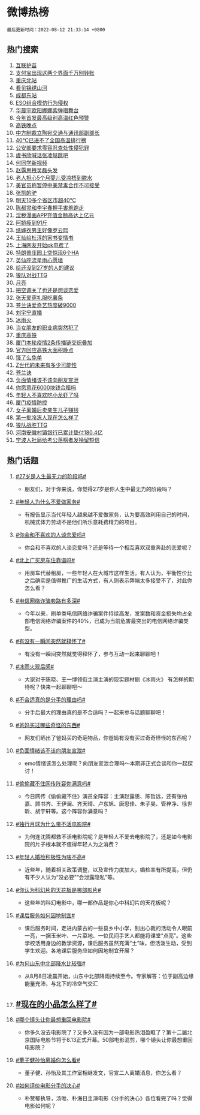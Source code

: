 # 微博热榜

`最后更新时间：2022-08-12 21:33:14 +0800`

## 热门搜索

1. [互联护苗](https://m.weibo.cn/search?containerid=100103type%3D1%26t%3D10%26q%3D%23%E4%BA%92%E8%81%94%E6%8A%A4%E8%8B%97%23&stream_entry_id=51&isnewpage=1&extparam=seat%3D1%26cate%3D10103%26dgr%3D0%26pos%3D0%26c_type%3D51%26filter_type%3Drealtimehot%26display_time%3D1660311192%26pre_seqid%3D1660311192544032700834&luicode=10000011&lfid=106003type%253D25%2526t%253D3%2526disable_hot%253D1%2526filter_type%253Drealtimehot)
1. [支付宝出现这两个界面千万别转账](https://m.weibo.cn/search?containerid=100103type%3D1%26t%3D10%26q%3D%23%E6%94%AF%E4%BB%98%E5%AE%9D%E5%87%BA%E7%8E%B0%E8%BF%99%E4%B8%A4%E4%B8%AA%E7%95%8C%E9%9D%A2%E5%8D%83%E4%B8%87%E5%88%AB%E8%BD%AC%E8%B4%A6%23&stream_entry_id=31&isnewpage=1&extparam=seat%3D1%26pos%3D0%26flag%3D2%26filter_type%3Drealtimehot%26dgr%3D0%26cate%3D0%26lcate%3D5001%26realpos%3D1%26c_type%3D31%26display_time%3D1660311192%26pre_seqid%3D1660311192544032700834&luicode=10000011&lfid=106003type%253D25%2526t%253D3%2526disable_hot%253D1%2526filter_type%253Drealtimehot)
1. [重庆北站](https://m.weibo.cn/search?containerid=100103type%3D1%26t%3D10%26q%3D%23%E9%87%8D%E5%BA%86%E5%8C%97%E7%AB%99%23&stream_entry_id=31&isnewpage=1&extparam=seat%3D1%26pos%3D1%26flag%3D1%26filter_type%3Drealtimehot%26dgr%3D0%26cate%3D0%26lcate%3D5001%26realpos%3D2%26c_type%3D31%26display_time%3D1660311192%26pre_seqid%3D1660311192544032700834&luicode=10000011&lfid=106003type%253D25%2526t%253D3%2526disable_hot%253D1%2526filter_type%253Drealtimehot)
1. [看见锦绣山河](https://m.weibo.cn/search?containerid=100103type%3D1%26t%3D10%26q%3D%23%E7%9C%8B%E8%A7%81%E9%94%A6%E7%BB%A3%E5%B1%B1%E6%B2%B3%23&stream_entry_id=31&isnewpage=1&extparam=seat%3D1%26pos%3D2%26flag%3D0%26filter_type%3Drealtimehot%26dgr%3D0%26cate%3D0%26lcate%3D5001%26realpos%3D3%26c_type%3D31%26display_time%3D1660311192%26pre_seqid%3D1660311192544032700834&luicode=10000011&lfid=106003type%253D25%2526t%253D3%2526disable_hot%253D1%2526filter_type%253Drealtimehot)
1. [成都东站](https://m.weibo.cn/search?containerid=100103type%3D1%26t%3D10%26q%3D%E6%88%90%E9%83%BD%E4%B8%9C%E7%AB%99&stream_entry_id=31&isnewpage=1&extparam=seat%3D1%26pos%3D3%26flag%3D1%26filter_type%3Drealtimehot%26dgr%3D0%26cate%3D0%26lcate%3D5001%26realpos%3D4%26c_type%3D31%26display_time%3D1660311192%26pre_seqid%3D1660311192544032700834&luicode=10000011&lfid=106003type%253D25%2526t%253D3%2526disable_hot%253D1%2526filter_type%253Drealtimehot)
1. [ESO组合模仿行为侵权](https://m.weibo.cn/search?containerid=100103type%3D1%26t%3D10%26q%3D%23ESO%E7%BB%84%E5%90%88%E6%A8%A1%E4%BB%BF%E8%A1%8C%E4%B8%BA%E4%BE%B5%E6%9D%83%23&stream_entry_id=31&isnewpage=1&extparam=seat%3D1%26pos%3D4%26flag%3D0%26filter_type%3Drealtimehot%26dgr%3D0%26cate%3D0%26lcate%3D5001%26realpos%3D5%26c_type%3D31%26display_time%3D1660311192%26pre_seqid%3D1660311192544032700834&luicode=10000011&lfid=106003type%253D25%2526t%253D3%2526disable_hot%253D1%2526filter_type%253Drealtimehot)
1. [华晨宇欧阳娜娜紫弹唱舞台](https://m.weibo.cn/search?containerid=100103type%3D1%26t%3D10%26q%3D%23%E5%8D%8E%E6%99%A8%E5%AE%87%E6%AC%A7%E9%98%B3%E5%A8%9C%E5%A8%9C%E7%B4%AB%E5%BC%B9%E5%94%B1%E8%88%9E%E5%8F%B0%23&stream_entry_id=31&isnewpage=1&extparam=seat%3D1%26pos%3D5%26flag%3D1%26filter_type%3Drealtimehot%26dgr%3D0%26cate%3D0%26lcate%3D5001%26realpos%3D6%26c_type%3D31%26display_time%3D1660311192%26pre_seqid%3D1660311192544032700834&luicode=10000011&lfid=106003type%253D25%2526t%253D3%2526disable_hot%253D1%2526filter_type%253Drealtimehot)
1. [今年首发最高级别高温红色预警](https://m.weibo.cn/search?containerid=100103type%3D1%26t%3D10%26q%3D%23%E4%BB%8A%E5%B9%B4%E9%A6%96%E5%8F%91%E6%9C%80%E9%AB%98%E7%BA%A7%E5%88%AB%E9%AB%98%E6%B8%A9%E7%BA%A2%E8%89%B2%E9%A2%84%E8%AD%A6%23&stream_entry_id=31&isnewpage=1&extparam=seat%3D1%26pos%3D6%26flag%3D16%26filter_type%3Drealtimehot%26dgr%3D0%26cate%3D0%26lcate%3D5001%26realpos%3D7%26c_type%3D31%26display_time%3D1660311192%26pre_seqid%3D1660311192544032700834&luicode=10000011&lfid=106003type%253D25%2526t%253D3%2526disable_hot%253D1%2526filter_type%253Drealtimehot)
1. [高铁晚点](https://m.weibo.cn/search?containerid=100103type%3D1%26t%3D10%26q%3D%23%E9%AB%98%E9%93%81%E6%99%9A%E7%82%B9%23&stream_entry_id=31&isnewpage=1&extparam=seat%3D1%26pos%3D7%26flag%3D0%26filter_type%3Drealtimehot%26dgr%3D0%26cate%3D0%26lcate%3D5001%26realpos%3D8%26c_type%3D31%26display_time%3D1660311192%26pre_seqid%3D1660311192544032700834&luicode=10000011&lfid=106003type%253D25%2526t%253D3%2526disable_hot%253D1%2526filter_type%253Drealtimehot)
1. [中方制裁立陶宛交通与通讯部副部长](https://m.weibo.cn/search?containerid=100103type%3D1%26t%3D10%26q%3D%23%E4%B8%AD%E6%96%B9%E5%88%B6%E8%A3%81%E7%AB%8B%E9%99%B6%E5%AE%9B%E4%BA%A4%E9%80%9A%E4%B8%8E%E9%80%9A%E8%AE%AF%E9%83%A8%E5%89%AF%E9%83%A8%E9%95%BF%23&stream_entry_id=31&isnewpage=1&extparam=seat%3D1%26pos%3D8%26flag%3D0%26filter_type%3Drealtimehot%26dgr%3D0%26cate%3D0%26lcate%3D5001%26realpos%3D9%26c_type%3D31%26display_time%3D1660311192%26pre_seqid%3D1660311192544032700834&luicode=10000011&lfid=106003type%253D25%2526t%253D3%2526disable_hot%253D1%2526filter_type%253Drealtimehot)
1. [40℃已进不了全国高温排行榜](https://m.weibo.cn/search?containerid=100103type%3D1%26t%3D10%26q%3D%2340%E2%84%83%E5%B7%B2%E8%BF%9B%E4%B8%8D%E4%BA%86%E5%85%A8%E5%9B%BD%E9%AB%98%E6%B8%A9%E6%8E%92%E8%A1%8C%E6%A6%9C%23&stream_entry_id=31&isnewpage=1&extparam=seat%3D1%26pos%3D9%26flag%3D0%26filter_type%3Drealtimehot%26dgr%3D0%26cate%3D0%26lcate%3D5001%26realpos%3D10%26c_type%3D31%26display_time%3D1660311192%26pre_seqid%3D1660311192544032700834&luicode=10000011&lfid=106003type%253D25%2526t%253D3%2526disable_hot%253D1%2526filter_type%253Drealtimehot)
1. [公安部要求零容忍查处性侵犯罪](https://m.weibo.cn/search?containerid=100103type%3D1%26t%3D10%26q%3D%23%E5%85%AC%E5%AE%89%E9%83%A8%E8%A6%81%E6%B1%82%E9%9B%B6%E5%AE%B9%E5%BF%8D%E6%9F%A5%E5%A4%84%E6%80%A7%E4%BE%B5%E7%8A%AF%E7%BD%AA%23&stream_entry_id=31&isnewpage=1&extparam=seat%3D1%26pos%3D10%26flag%3D1%26filter_type%3Drealtimehot%26dgr%3D0%26cate%3D0%26lcate%3D5001%26realpos%3D11%26c_type%3D31%26display_time%3D1660311192%26pre_seqid%3D1660311192544032700834&luicode=10000011&lfid=106003type%253D25%2526t%253D3%2526disable_hot%253D1%2526filter_type%253Drealtimehot)
1. [虞书欣喊话张凌赫跳吧](https://m.weibo.cn/search?containerid=100103type%3D1%26t%3D10%26q%3D%23%E8%99%9E%E4%B9%A6%E6%AC%A3%E5%96%8A%E8%AF%9D%E5%BC%A0%E5%87%8C%E8%B5%AB%E8%B7%B3%E5%90%A7%23&stream_entry_id=31&isnewpage=1&extparam=seat%3D1%26pos%3D11%26flag%3D1%26filter_type%3Drealtimehot%26dgr%3D0%26cate%3D0%26lcate%3D5001%26realpos%3D12%26c_type%3D31%26display_time%3D1660311192%26pre_seqid%3D1660311192544032700834&luicode=10000011&lfid=106003type%253D25%2526t%253D3%2526disable_hot%253D1%2526filter_type%253Drealtimehot)
1. [何同学新视频](https://m.weibo.cn/search?containerid=100103type%3D1%26t%3D10%26q%3D%E4%BD%95%E5%90%8C%E5%AD%A6%E6%96%B0%E8%A7%86%E9%A2%91&stream_entry_id=31&isnewpage=1&extparam=seat%3D1%26pos%3D12%26flag%3D1%26filter_type%3Drealtimehot%26dgr%3D0%26cate%3D0%26lcate%3D5001%26realpos%3D13%26c_type%3D31%26display_time%3D1660311192%26pre_seqid%3D1660311192544032700834&luicode=10000011&lfid=106003type%253D25%2526t%253D3%2526disable_hot%253D1%2526filter_type%253Drealtimehot)
1. [赵露思拽吴磊头发](https://m.weibo.cn/search?containerid=100103type%3D1%26t%3D10%26q%3D%23%E8%B5%B5%E9%9C%B2%E6%80%9D%E6%8B%BD%E5%90%B4%E7%A3%8A%E5%A4%B4%E5%8F%91%23&stream_entry_id=31&isnewpage=1&extparam=seat%3D1%26pos%3D13%26flag%3D0%26filter_type%3Drealtimehot%26dgr%3D0%26cate%3D0%26lcate%3D5001%26realpos%3D14%26c_type%3D31%26display_time%3D1660311192%26pre_seqid%3D1660311192544032700834&luicode=10000011&lfid=106003type%253D25%2526t%253D3%2526disable_hot%253D1%2526filter_type%253Drealtimehot)
1. [老人担心5个月婴儿受凉捂到脱水](https://m.weibo.cn/search?containerid=100103type%3D1%26t%3D10%26q%3D%23%E8%80%81%E4%BA%BA%E6%8B%85%E5%BF%835%E4%B8%AA%E6%9C%88%E5%A9%B4%E5%84%BF%E5%8F%97%E5%87%89%E6%8D%82%E5%88%B0%E8%84%B1%E6%B0%B4%23&stream_entry_id=31&isnewpage=1&extparam=seat%3D1%26pos%3D14%26flag%3D0%26filter_type%3Drealtimehot%26dgr%3D0%26cate%3D0%26lcate%3D5001%26realpos%3D15%26c_type%3D31%26display_time%3D1660311192%26pre_seqid%3D1660311192544032700834&luicode=10000011&lfid=106003type%253D25%2526t%253D3%2526disable_hot%253D1%2526filter_type%253Drealtimehot)
1. [美官员称暂停中美禁毒合作不可接受](https://m.weibo.cn/search?containerid=100103type%3D1%26t%3D10%26q%3D%23%E7%BE%8E%E5%AE%98%E5%91%98%E7%A7%B0%E6%9A%82%E5%81%9C%E4%B8%AD%E7%BE%8E%E7%A6%81%E6%AF%92%E5%90%88%E4%BD%9C%E4%B8%8D%E5%8F%AF%E6%8E%A5%E5%8F%97%23&stream_entry_id=31&isnewpage=1&extparam=seat%3D1%26pos%3D15%26flag%3D0%26filter_type%3Drealtimehot%26dgr%3D0%26cate%3D0%26lcate%3D5001%26realpos%3D16%26c_type%3D31%26display_time%3D1660311192%26pre_seqid%3D1660311192544032700834&luicode=10000011&lfid=106003type%253D25%2526t%253D3%2526disable_hot%253D1%2526filter_type%253Drealtimehot)
1. [张凯的驴](https://m.weibo.cn/search?containerid=100103type%3D1%26t%3D10%26q%3D%23%E5%BC%A0%E5%87%AF%E7%9A%84%E9%A9%B4%23&stream_entry_id=31&isnewpage=1&extparam=seat%3D1%26pos%3D16%26flag%3D1%26filter_type%3Drealtimehot%26dgr%3D0%26cate%3D0%26lcate%3D5001%26realpos%3D17%26c_type%3D31%26display_time%3D1660311192%26pre_seqid%3D1660311192544032700834&luicode=10000011&lfid=106003type%253D25%2526t%253D3%2526disable_hot%253D1%2526filter_type%253Drealtimehot)
1. [明天10多个省区市超40℃](https://m.weibo.cn/search?containerid=100103type%3D1%26t%3D10%26q%3D%23%E6%98%8E%E5%A4%A910%E5%A4%9A%E4%B8%AA%E7%9C%81%E5%8C%BA%E5%B8%82%E8%B6%8540%E2%84%83%23&stream_entry_id=31&isnewpage=1&extparam=seat%3D1%26pos%3D17%26flag%3D1%26filter_type%3Drealtimehot%26dgr%3D0%26cate%3D0%26lcate%3D5001%26realpos%3D18%26c_type%3D31%26display_time%3D1660311192%26pre_seqid%3D1660311192544032700834&luicode=10000011&lfid=106003type%253D25%2526t%253D3%2526disable_hot%253D1%2526filter_type%253Drealtimehot)
1. [陈都灵和李宇春握手害羞跑走](https://m.weibo.cn/search?containerid=100103type%3D1%26t%3D10%26q%3D%23%E9%99%88%E9%83%BD%E7%81%B5%E5%92%8C%E6%9D%8E%E5%AE%87%E6%98%A5%E6%8F%A1%E6%89%8B%E5%AE%B3%E7%BE%9E%E8%B7%91%E8%B5%B0%23&stream_entry_id=31&isnewpage=1&extparam=seat%3D1%26pos%3D18%26flag%3D1%26filter_type%3Drealtimehot%26dgr%3D0%26cate%3D0%26lcate%3D5001%26realpos%3D19%26c_type%3D31%26display_time%3D1660311192%26pre_seqid%3D1660311192544032700834&luicode=10000011&lfid=106003type%253D25%2526t%253D3%2526disable_hot%253D1%2526filter_type%253Drealtimehot)
1. [淫秽漫画APP充值金额高达上亿元](https://m.weibo.cn/search?containerid=100103type%3D1%26t%3D10%26q%3D%23%E6%B7%AB%E7%A7%BD%E6%BC%AB%E7%94%BBAPP%E5%85%85%E5%80%BC%E9%87%91%E9%A2%9D%E9%AB%98%E8%BE%BE%E4%B8%8A%E4%BA%BF%E5%85%83%23&stream_entry_id=31&isnewpage=1&extparam=seat%3D1%26pos%3D19%26flag%3D0%26filter_type%3Drealtimehot%26dgr%3D0%26cate%3D0%26lcate%3D5001%26realpos%3D20%26c_type%3D31%26display_time%3D1660311192%26pre_seqid%3D1660311192544032700834&luicode=10000011&lfid=106003type%253D25%2526t%253D3%2526disable_hot%253D1%2526filter_type%253Drealtimehot)
1. [阿娇瘦到91斤](https://m.weibo.cn/search?containerid=100103type%3D1%26t%3D10%26q%3D%23%E9%98%BF%E5%A8%87%E7%98%A6%E5%88%B091%E6%96%A4%23&stream_entry_id=31&isnewpage=1&extparam=seat%3D1%26pos%3D20%26flag%3D2%26filter_type%3Drealtimehot%26dgr%3D0%26cate%3D0%26lcate%3D5001%26realpos%3D21%26c_type%3D31%26display_time%3D1660311192%26pre_seqid%3D1660311192544032700834&luicode=10000011&lfid=106003type%253D25%2526t%253D3%2526disable_hot%253D1%2526filter_type%253Drealtimehot)
1. [纸嫁衣男主好像罗云熙](https://m.weibo.cn/search?containerid=100103type%3D1%26t%3D10%26q%3D%23%E7%BA%B8%E5%AB%81%E8%A1%A3%E7%94%B7%E4%B8%BB%E5%A5%BD%E5%83%8F%E7%BD%97%E4%BA%91%E7%86%99%23&stream_entry_id=31&isnewpage=1&extparam=seat%3D1%26pos%3D21%26flag%3D0%26filter_type%3Drealtimehot%26dgr%3D0%26cate%3D0%26lcate%3D5001%26realpos%3D22%26c_type%3D31%26display_time%3D1660311192%26pre_seqid%3D1660311192544032700834&luicode=10000011&lfid=106003type%253D25%2526t%253D3%2526disable_hot%253D1%2526filter_type%253Drealtimehot)
1. [王灿给杜淳的家书变情书](https://m.weibo.cn/search?containerid=100103type%3D1%26t%3D10%26q%3D%23%E7%8E%8B%E7%81%BF%E7%BB%99%E6%9D%9C%E6%B7%B3%E7%9A%84%E5%AE%B6%E4%B9%A6%E5%8F%98%E6%83%85%E4%B9%A6%23&stream_entry_id=31&isnewpage=1&extparam=seat%3D1%26pos%3D22%26flag%3D1%26filter_type%3Drealtimehot%26dgr%3D0%26cate%3D0%26lcate%3D5001%26realpos%3D23%26c_type%3D31%26display_time%3D1660311192%26pre_seqid%3D1660311192544032700834&luicode=10000011&lfid=106003type%253D25%2526t%253D3%2526disable_hot%253D1%2526filter_type%253Drealtimehot)
1. [上海网友开始pk电费了](https://m.weibo.cn/search?containerid=100103type%3D1%26t%3D10%26q%3D%23%E4%B8%8A%E6%B5%B7%E7%BD%91%E5%8F%8B%E5%BC%80%E5%A7%8Bpk%E7%94%B5%E8%B4%B9%E4%BA%86%23&stream_entry_id=31&isnewpage=1&extparam=seat%3D1%26pos%3D23%26flag%3D1%26filter_type%3Drealtimehot%26dgr%3D0%26cate%3D0%26lcate%3D5001%26realpos%3D24%26c_type%3D31%26display_time%3D1660311192%26pre_seqid%3D1660311192544032700834&luicode=10000011&lfid=106003type%253D25%2526t%253D3%2526disable_hot%253D1%2526filter_type%253Drealtimehot)
1. [特朗普庄园上空惊现6个HA](https://m.weibo.cn/search?containerid=100103type%3D1%26t%3D10%26q%3D%23%E7%89%B9%E6%9C%97%E6%99%AE%E5%BA%84%E5%9B%AD%E4%B8%8A%E7%A9%BA%E6%83%8A%E7%8E%B06%E4%B8%AAHA%23&stream_entry_id=31&isnewpage=1&extparam=seat%3D1%26pos%3D24%26flag%3D0%26filter_type%3Drealtimehot%26dgr%3D0%26cate%3D0%26lcate%3D5001%26realpos%3D25%26c_type%3D31%26display_time%3D1660311192%26pre_seqid%3D1660311192544032700834&luicode=10000011&lfid=106003type%253D25%2526t%253D3%2526disable_hot%253D1%2526filter_type%253Drealtimehot)
1. [英仙座流星雨心愿墙](http://m.weibo.cn/c/wbox?&id=j84w2uenjc&roomid=11990&q=%23%E8%8B%B1%E4%BB%99%E5%BA%A7%E6%B5%81%E6%98%9F%E9%9B%A8%E5%BF%83%E6%84%BF%E5%A2%99%23&extparam=seat%3D1%26pos%3D25%26flag%3D1%26filter_type%3Drealtimehot%26dgr%3D0%26cate%3D0%26lcate%3D5001%26realpos%3D26%26c_type%3D31%26display_time%3D1660311192%26pre_seqid%3D1660311192544032700834&luicode=10000011&lfid=106003type%253D25%2526t%253D3%2526disable_hot%253D1%2526filter_type%253Drealtimehot)
1. [给还没到27岁的人的建议](https://m.weibo.cn/search?containerid=100103type%3D1%26t%3D10%26q%3D%23%E7%BB%99%E8%BF%98%E6%B2%A1%E5%88%B027%E5%B2%81%E7%9A%84%E4%BA%BA%E7%9A%84%E5%BB%BA%E8%AE%AE%23&stream_entry_id=31&isnewpage=1&extparam=seat%3D1%26pos%3D26%26flag%3D0%26filter_type%3Drealtimehot%26dgr%3D0%26cate%3D0%26lcate%3D5001%26realpos%3D27%26c_type%3D31%26display_time%3D1660311192%26pre_seqid%3D1660311192544032700834&luicode=10000011&lfid=106003type%253D25%2526t%253D3%2526disable_hot%253D1%2526filter_type%253Drealtimehot)
1. [狼队对战TTG](http://m.weibo.cn/c/wbox?&id=j84w2uenjc&roomid=11931&q=%23%E7%8B%BC%E9%98%9F%E5%AF%B9%E6%88%98TTG%23&extparam=seat%3D1%26pos%3D27%26flag%3D1%26filter_type%3Drealtimehot%26dgr%3D0%26cate%3D0%26lcate%3D5001%26realpos%3D28%26c_type%3D31%26display_time%3D1660311192%26pre_seqid%3D1660311192544032700834&luicode=10000011&lfid=106003type%253D25%2526t%253D3%2526disable_hot%253D1%2526filter_type%253Drealtimehot)
1. [月亮](https://m.weibo.cn/search?containerid=100103type%3D1%26t%3D10%26q%3D%23%E6%9C%88%E4%BA%AE%23&stream_entry_id=31&isnewpage=1&extparam=seat%3D1%26pos%3D28%26flag%3D1%26filter_type%3Drealtimehot%26dgr%3D0%26cate%3D0%26lcate%3D5001%26realpos%3D29%26c_type%3D31%26display_time%3D1660311192%26pre_seqid%3D1660311192544032700834&luicode=10000011&lfid=106003type%253D25%2526t%253D3%2526disable_hot%253D1%2526filter_type%253Drealtimehot)
1. [把空调关了也还是想谈恋爱](https://m.weibo.cn/search?containerid=100103type%3D1%26t%3D10%26q%3D%23%E6%8A%8A%E7%A9%BA%E8%B0%83%E5%85%B3%E4%BA%86%E4%B9%9F%E8%BF%98%E6%98%AF%E6%83%B3%E8%B0%88%E6%81%8B%E7%88%B1%23&stream_entry_id=31&isnewpage=1&extparam=seat%3D1%26pos%3D29%26flag%3D0%26filter_type%3Drealtimehot%26dgr%3D0%26cate%3D0%26lcate%3D5001%26realpos%3D30%26c_type%3D31%26display_time%3D1660311192%26pre_seqid%3D1660311192544032700834&luicode=10000011&lfid=106003type%253D25%2526t%253D3%2526disable_hot%253D1%2526filter_type%253Drealtimehot)
1. [张天爱穿礼服吃薯条](https://m.weibo.cn/search?containerid=100103type%3D1%26t%3D10%26q%3D%23%E5%BC%A0%E5%A4%A9%E7%88%B1%E7%A9%BF%E7%A4%BC%E6%9C%8D%E5%90%83%E8%96%AF%E6%9D%A1%23&stream_entry_id=31&isnewpage=1&extparam=seat%3D1%26pos%3D30%26flag%3D1%26filter_type%3Drealtimehot%26dgr%3D0%26cate%3D0%26lcate%3D5001%26realpos%3D31%26c_type%3D31%26display_time%3D1660311192%26pre_seqid%3D1660311192544032700834&luicode=10000011&lfid=106003type%253D25%2526t%253D3%2526disable_hot%253D1%2526filter_type%253Drealtimehot)
1. [苍兰诀爱奇艺热度破9000](https://m.weibo.cn/search?containerid=100103type%3D1%26t%3D10%26q%3D%23%E8%8B%8D%E5%85%B0%E8%AF%80%E7%88%B1%E5%A5%87%E8%89%BA%E7%83%AD%E5%BA%A6%E7%A0%B49000%23&stream_entry_id=31&isnewpage=1&extparam=seat%3D1%26pos%3D31%26flag%3D1%26filter_type%3Drealtimehot%26dgr%3D0%26cate%3D0%26lcate%3D5001%26realpos%3D32%26c_type%3D31%26display_time%3D1660311192%26pre_seqid%3D1660311192544032700834&luicode=10000011&lfid=106003type%253D25%2526t%253D3%2526disable_hot%253D1%2526filter_type%253Drealtimehot)
1. [刘宇宁直播](https://m.weibo.cn/search?containerid=100103type%3D1%26t%3D10%26q%3D%23%E5%88%98%E5%AE%87%E5%AE%81%E7%9B%B4%E6%92%AD%23&stream_entry_id=31&isnewpage=1&extparam=seat%3D1%26pos%3D32%26flag%3D1%26filter_type%3Drealtimehot%26dgr%3D0%26cate%3D0%26lcate%3D5001%26realpos%3D33%26c_type%3D31%26display_time%3D1660311192%26pre_seqid%3D1660311192544032700834&luicode=10000011&lfid=106003type%253D25%2526t%253D3%2526disable_hot%253D1%2526filter_type%253Drealtimehot)
1. [冰雨火](http://m.weibo.cn/c/wbox?&id=j84w2uenjc&roomid=11652&q=%23%E5%86%B0%E9%9B%A8%E7%81%AB%23&extparam=seat%3D1%26pos%3D33%26flag%3D1%26filter_type%3Drealtimehot%26dgr%3D0%26cate%3D0%26lcate%3D5001%26realpos%3D34%26c_type%3D31%26display_time%3D1660311192%26pre_seqid%3D1660311192544032700834&luicode=10000011&lfid=106003type%253D25%2526t%253D3%2526disable_hot%253D1%2526filter_type%253Drealtimehot)
1. [当女朋友的职业病突然犯了](https://m.weibo.cn/search?containerid=100103type%3D1%26t%3D10%26q%3D%23%E5%BD%93%E5%A5%B3%E6%9C%8B%E5%8F%8B%E7%9A%84%E8%81%8C%E4%B8%9A%E7%97%85%E7%AA%81%E7%84%B6%E7%8A%AF%E4%BA%86%23&stream_entry_id=31&isnewpage=1&extparam=seat%3D1%26pos%3D34%26flag%3D1%26filter_type%3Drealtimehot%26dgr%3D0%26cate%3D0%26lcate%3D5001%26realpos%3D35%26c_type%3D31%26display_time%3D1660311192%26pre_seqid%3D1660311192544032700834&luicode=10000011&lfid=106003type%253D25%2526t%253D3%2526disable_hot%253D1%2526filter_type%253Drealtimehot)
1. [重庆高铁](https://m.weibo.cn/search?containerid=100103type%3D1%26t%3D10%26q%3D%E9%87%8D%E5%BA%86%E9%AB%98%E9%93%81&stream_entry_id=31&isnewpage=1&extparam=seat%3D1%26pos%3D35%26flag%3D1%26filter_type%3Drealtimehot%26dgr%3D0%26cate%3D0%26lcate%3D5001%26realpos%3D36%26c_type%3D31%26display_time%3D1660311192%26pre_seqid%3D1660311192544032700834&luicode=10000011&lfid=106003type%253D25%2526t%253D3%2526disable_hot%253D1%2526filter_type%253Drealtimehot)
1. [厦门本轮疫情2条传播链交织叠加](https://m.weibo.cn/search?containerid=100103type%3D1%26t%3D10%26q%3D%23%E5%8E%A6%E9%97%A8%E6%9C%AC%E8%BD%AE%E7%96%AB%E6%83%852%E6%9D%A1%E4%BC%A0%E6%92%AD%E9%93%BE%E4%BA%A4%E7%BB%87%E5%8F%A0%E5%8A%A0%23&stream_entry_id=31&isnewpage=1&extparam=seat%3D1%26pos%3D36%26flag%3D1%26filter_type%3Drealtimehot%26dgr%3D0%26cate%3D0%26lcate%3D5001%26realpos%3D37%26c_type%3D31%26display_time%3D1660311192%26pre_seqid%3D1660311192544032700834&luicode=10000011&lfid=106003type%253D25%2526t%253D3%2526disable_hot%253D1%2526filter_type%253Drealtimehot)
1. [官方回应高铁大面积晚点](https://m.weibo.cn/search?containerid=100103type%3D1%26t%3D10%26q%3D%23%E5%AE%98%E6%96%B9%E5%9B%9E%E5%BA%94%E9%AB%98%E9%93%81%E5%A4%A7%E9%9D%A2%E7%A7%AF%E6%99%9A%E7%82%B9%23&stream_entry_id=31&isnewpage=1&extparam=seat%3D1%26pos%3D37%26flag%3D1%26filter_type%3Drealtimehot%26dgr%3D0%26cate%3D0%26lcate%3D5001%26realpos%3D38%26c_type%3D31%26display_time%3D1660311192%26pre_seqid%3D1660311192544032700834&luicode=10000011&lfid=106003type%253D25%2526t%253D3%2526disable_hot%253D1%2526filter_type%253Drealtimehot)
1. [饿了么免单](https://m.weibo.cn/search?containerid=100103type%3D1%26t%3D10%26q%3D%E9%A5%BF%E4%BA%86%E4%B9%88%E5%85%8D%E5%8D%95&stream_entry_id=31&isnewpage=1&extparam=seat%3D1%26pos%3D38%26flag%3D1%26filter_type%3Drealtimehot%26dgr%3D0%26cate%3D0%26lcate%3D5001%26realpos%3D39%26c_type%3D31%26display_time%3D1660311192%26pre_seqid%3D1660311192544032700834&luicode=10000011&lfid=106003type%253D25%2526t%253D3%2526disable_hot%253D1%2526filter_type%253Drealtimehot)
1. [Z世代的未来有多少可能性](https://m.weibo.cn/search?containerid=100103type%3D1%26t%3D10%26q%3D%23Z%E4%B8%96%E4%BB%A3%E7%9A%84%E6%9C%AA%E6%9D%A5%E6%9C%89%E5%A4%9A%E5%B0%91%E5%8F%AF%E8%83%BD%E6%80%A7%23&stream_entry_id=31&isnewpage=1&extparam=seat%3D1%26pos%3D39%26adid%3D162555%26flag%3D0%26filter_type%3Drealtimehot%26dgr%3D0%26cate%3D0%26lcate%3D5001%26realpos%3D40%26c_type%3D31%26display_time%3D1660311192%26pre_seqid%3D1660311192544032700834&luicode=10000011&lfid=106003type%253D25%2526t%253D3%2526disable_hot%253D1%2526filter_type%253Drealtimehot)
1. [苍兰诀](http://m.weibo.cn/c/wbox?&id=j84w2uenjc&roomid=10010&q=%23%E8%8B%8D%E5%85%B0%E8%AF%80%23&extparam=seat%3D1%26pos%3D40%26flag%3D0%26filter_type%3Drealtimehot%26dgr%3D0%26cate%3D0%26lcate%3D5001%26realpos%3D41%26c_type%3D31%26display_time%3D1660311192%26pre_seqid%3D1660311192544032700834&luicode=10000011&lfid=106003type%253D25%2526t%253D3%2526disable_hot%253D1%2526filter_type%253Drealtimehot)
1. [负面情绪该不该向朋友宣泄](https://m.weibo.cn/search?containerid=100103type%3D1%26t%3D10%26q%3D%23%E8%B4%9F%E9%9D%A2%E6%83%85%E7%BB%AA%E8%AF%A5%E4%B8%8D%E8%AF%A5%E5%90%91%E6%9C%8B%E5%8F%8B%E5%AE%A3%E6%B3%84%23&stream_entry_id=31&isnewpage=1&extparam=seat%3D1%26pos%3D41%26flag%3D1%26filter_type%3Drealtimehot%26dgr%3D0%26cate%3D0%26lcate%3D5001%26realpos%3D42%26c_type%3D31%26display_time%3D1660311192%26pre_seqid%3D1660311192544032700834&luicode=10000011&lfid=106003type%253D25%2526t%253D3%2526disable_hot%253D1%2526filter_type%253Drealtimehot)
1. [你愿意花6000块钱合租吗](https://m.weibo.cn/search?containerid=100103type%3D1%26t%3D10%26q%3D%23%E4%BD%A0%E6%84%BF%E6%84%8F%E8%8A%B16000%E5%9D%97%E9%92%B1%E5%90%88%E7%A7%9F%E5%90%97%23&stream_entry_id=31&isnewpage=1&extparam=seat%3D1%26pos%3D42%26flag%3D1%26filter_type%3Drealtimehot%26dgr%3D0%26cate%3D0%26lcate%3D5001%26realpos%3D43%26c_type%3D31%26display_time%3D1660311192%26pre_seqid%3D1660311192544032700834&luicode=10000011&lfid=106003type%253D25%2526t%253D3%2526disable_hot%253D1%2526filter_type%253Drealtimehot)
1. [年轻人不喜欢吃小龙虾了吗](https://m.weibo.cn/search?containerid=100103type%3D1%26t%3D10%26q%3D%23%E5%B9%B4%E8%BD%BB%E4%BA%BA%E4%B8%8D%E5%96%9C%E6%AC%A2%E5%90%83%E5%B0%8F%E9%BE%99%E8%99%BE%E4%BA%86%E5%90%97%23&stream_entry_id=31&isnewpage=1&extparam=seat%3D1%26pos%3D43%26flag%3D1%26filter_type%3Drealtimehot%26dgr%3D0%26cate%3D0%26lcate%3D5001%26realpos%3D44%26c_type%3D31%26display_time%3D1660311192%26pre_seqid%3D1660311192544032700834&luicode=10000011&lfid=106003type%253D25%2526t%253D3%2526disable_hot%253D1%2526filter_type%253Drealtimehot)
1. [厦门疫情防控](https://m.weibo.cn/search?containerid=100103type%3D1%26t%3D10%26q%3D%E5%8E%A6%E9%97%A8%E7%96%AB%E6%83%85%E9%98%B2%E6%8E%A7&stream_entry_id=31&isnewpage=1&extparam=seat%3D1%26pos%3D44%26flag%3D1%26filter_type%3Drealtimehot%26dgr%3D0%26cate%3D0%26lcate%3D5001%26realpos%3D45%26c_type%3D31%26display_time%3D1660311192%26pre_seqid%3D1660311192544032700834&luicode=10000011&lfid=106003type%253D25%2526t%253D3%2526disable_hot%253D1%2526filter_type%253Drealtimehot)
1. [女子离婚后卖亲生儿子赚钱](https://m.weibo.cn/search?containerid=100103type%3D1%26t%3D10%26q%3D%23%E5%A5%B3%E5%AD%90%E7%A6%BB%E5%A9%9A%E5%90%8E%E5%8D%96%E4%BA%B2%E7%94%9F%E5%84%BF%E5%AD%90%E8%B5%9A%E9%92%B1%23&stream_entry_id=31&isnewpage=1&extparam=seat%3D1%26pos%3D45%26flag%3D0%26filter_type%3Drealtimehot%26dgr%3D0%26cate%3D0%26lcate%3D5001%26realpos%3D46%26c_type%3D31%26display_time%3D1660311192%26pre_seqid%3D1660311192544032700834&luicode=10000011&lfid=106003type%253D25%2526t%253D3%2526disable_hot%253D1%2526filter_type%253Drealtimehot)
1. [第一批冷冻人现在怎么样了](https://m.weibo.cn/search?containerid=100103type%3D1%26t%3D10%26q%3D%23%E7%AC%AC%E4%B8%80%E6%89%B9%E5%86%B7%E5%86%BB%E4%BA%BA%E7%8E%B0%E5%9C%A8%E6%80%8E%E4%B9%88%E6%A0%B7%E4%BA%86%23&stream_entry_id=31&isnewpage=1&extparam=seat%3D1%26pos%3D46%26flag%3D0%26filter_type%3Drealtimehot%26dgr%3D0%26cate%3D0%26lcate%3D5001%26realpos%3D47%26c_type%3D31%26display_time%3D1660311192%26pre_seqid%3D1660311192544032700834&luicode=10000011&lfid=106003type%253D25%2526t%253D3%2526disable_hot%253D1%2526filter_type%253Drealtimehot)
1. [狼队战胜TTG](https://m.weibo.cn/search?containerid=100103type%3D1%26t%3D10%26q%3D%23%E7%8B%BC%E9%98%9F%E6%88%98%E8%83%9CTTG%23&stream_entry_id=31&isnewpage=1&extparam=seat%3D1%26pos%3D47%26flag%3D1%26filter_type%3Drealtimehot%26dgr%3D0%26cate%3D0%26lcate%3D5001%26realpos%3D48%26c_type%3D31%26display_time%3D1660311192%26pre_seqid%3D1660311192544032700834&luicode=10000011&lfid=106003type%253D25%2526t%253D3%2526disable_hot%253D1%2526filter_type%253Drealtimehot)
1. [河南安徽村镇银行已累计垫付180.4亿](https://m.weibo.cn/search?containerid=100103type%3D1%26t%3D10%26q%3D%23%E6%B2%B3%E5%8D%97%E5%AE%89%E5%BE%BD%E6%9D%91%E9%95%87%E9%93%B6%E8%A1%8C%E5%B7%B2%E7%B4%AF%E8%AE%A1%E5%9E%AB%E4%BB%98180.4%E4%BA%BF%23&stream_entry_id=31&isnewpage=1&extparam=seat%3D1%26pos%3D48%26flag%3D0%26filter_type%3Drealtimehot%26dgr%3D0%26cate%3D0%26lcate%3D5001%26realpos%3D49%26c_type%3D31%26display_time%3D1660311192%26pre_seqid%3D1660311192544032700834&luicode=10000011&lfid=106003type%253D25%2526t%253D3%2526disable_hot%253D1%2526filter_type%253Drealtimehot)
1. [宁波人社局给考公落榜者发挽留短信](https://m.weibo.cn/search?containerid=100103type%3D1%26t%3D10%26q%3D%23%E5%AE%81%E6%B3%A2%E4%BA%BA%E7%A4%BE%E5%B1%80%E7%BB%99%E8%80%83%E5%85%AC%E8%90%BD%E6%A6%9C%E8%80%85%E5%8F%91%E6%8C%BD%E7%95%99%E7%9F%AD%E4%BF%A1%23&stream_entry_id=31&isnewpage=1&extparam=seat%3D1%26pos%3D49%26flag%3D0%26filter_type%3Drealtimehot%26dgr%3D0%26cate%3D0%26lcate%3D5001%26realpos%3D50%26c_type%3D31%26display_time%3D1660311192%26pre_seqid%3D1660311192544032700834&luicode=10000011&lfid=106003type%253D25%2526t%253D3%2526disable_hot%253D1%2526filter_type%253Drealtimehot)

## 热门话题

1. [#27岁是人生最无力的阶段吗#](https://m.weibo.cn/search?containerid=231522type%3D1%26t%3D10%26q%3D%2327%E5%B2%81%E6%98%AF%E4%BA%BA%E7%94%9F%E6%9C%80%E6%97%A0%E5%8A%9B%E7%9A%84%E9%98%B6%E6%AE%B5%E5%90%97%23&stream_entry_id=128&isnewpage=1&extparam=seat%3D1%26pos%3D1-0-0%26dgr%3D0%26cate%3D5004%26unitid%3D1660224987886%26lcate%3D5004%26c_type%3D128%26display_time%3D1660311193%26pre_seqid%3D16603111939360931212&luicode=10000011&lfid=231648_-_4)
    - 朋友们，对于你来说，你觉得27岁是你人生中最无力的阶段吗？

1. [#年轻人为什么不爱做家务#](https://m.weibo.cn/search?containerid=231522type%3D1%26t%3D10%26q%3D%23%E5%B9%B4%E8%BD%BB%E4%BA%BA%E4%B8%BA%E4%BB%80%E4%B9%88%E4%B8%8D%E7%88%B1%E5%81%9A%E5%AE%B6%E5%8A%A1%23&stream_entry_id=128&isnewpage=1&extparam=seat%3D1%26pos%3D1-0-1%26dgr%3D0%26cate%3D5004%26unitid%3D1660223485638%26lcate%3D5004%26c_type%3D128%26display_time%3D1660311193%26pre_seqid%3D16603111939360931212&luicode=10000011&lfid=231648_-_4)
    - 有报告显示当代年轻人越来越不爱做家务，认为要高效利用自己的时间，机械式体力劳动不是他们所乐意耗费精力的项目。

1. [#你会和不喜欢的人谈恋爱吗#](https://m.weibo.cn/search?containerid=231522type%3D1%26t%3D10%26q%3D%23%E4%BD%A0%E4%BC%9A%E5%92%8C%E4%B8%8D%E5%96%9C%E6%AC%A2%E7%9A%84%E4%BA%BA%E8%B0%88%E6%81%8B%E7%88%B1%E5%90%97%23&stream_entry_id=128&isnewpage=1&extparam=seat%3D1%26pos%3D1-0-2%26dgr%3D0%26cate%3D5004%26unitid%3D1660227098353%26lcate%3D5004%26c_type%3D128%26display_time%3D1660311193%26pre_seqid%3D16603111939360931212&luicode=10000011&lfid=231648_-_4)
    - 你会和不喜欢的人谈恋爱吗？还是等待一个相互喜欢双重奔赴的恋爱呢？

1. [#北上广买房车住靠谱吗#](https://m.weibo.cn/search?containerid=231522type%3D1%26t%3D10%26q%3D%23%E5%8C%97%E4%B8%8A%E5%B9%BF%E4%B9%B0%E6%88%BF%E8%BD%A6%E4%BD%8F%E9%9D%A0%E8%B0%B1%E5%90%97%23&stream_entry_id=128&isnewpage=1&extparam=seat%3D1%26pos%3D1-0-3%26dgr%3D0%26cate%3D5004%26unitid%3D1660213289036%26lcate%3D5004%26c_type%3D128%26display_time%3D1660311193%26pre_seqid%3D16603111939360931212&luicode=10000011&lfid=231648_-_4)
    - 用房车代替租房，一些年轻人在大城市这样生活。有人认为，平衡性价比之后确实是值得推广的生活方式，有人则表示弊端太多接受不了，对此你怎么看？ ​

1. [#电信网络诈骗套路有多深#](https://m.weibo.cn/search?containerid=231522type%3D1%26t%3D10%26q%3D%23%E7%94%B5%E4%BF%A1%E7%BD%91%E7%BB%9C%E8%AF%88%E9%AA%97%E5%A5%97%E8%B7%AF%E6%9C%89%E5%A4%9A%E6%B7%B1%23&stream_entry_id=128&isnewpage=1&extparam=seat%3D1%26pos%3D1-0-4%26dgr%3D0%26cate%3D5004%26unitid%3D1660224983160%26lcate%3D5004%26c_type%3D128%26display_time%3D1660311193%26pre_seqid%3D16603111939360931212&luicode=10000011&lfid=231648_-_4)
    - 今年以来，刷单类电信网络诈骗案件持续高发，发案数和资金损失均占全部电信网络诈骗案件的40%，已成为当前危害最突出的电信网络诈骗类型。

1. [#有没有一瞬间突然就释怀了#](https://m.weibo.cn/search?containerid=231522type%3D1%26t%3D10%26q%3D%23%E6%9C%89%E6%B2%A1%E6%9C%89%E4%B8%80%E7%9E%AC%E9%97%B4%E7%AA%81%E7%84%B6%E5%B0%B1%E9%87%8A%E6%80%80%E4%BA%86%23&stream_entry_id=128&isnewpage=1&extparam=seat%3D1%26pos%3D1-0-5%26dgr%3D0%26cate%3D5004%26unitid%3D1660259163569%26lcate%3D5004%26c_type%3D128%26display_time%3D1660311193%26pre_seqid%3D16603111939360931212&luicode=10000011&lfid=231648_-_4)
    - 有没有一瞬间突然就觉得释怀了，参与互动一起来聊聊吧！

1. [#冰雨火观后感#](https://m.weibo.cn/search?containerid=231522type%3D1%26t%3D10%26q%3D%23%E5%86%B0%E9%9B%A8%E7%81%AB%E8%A7%82%E5%90%8E%E6%84%9F%23&stream_entry_id=128&isnewpage=1&extparam=seat%3D1%26pos%3D1-0-6%26dgr%3D0%26cate%3D5004%26unitid%3D1660230073461%26lcate%3D5004%26c_type%3D128%26display_time%3D1660311193%26pre_seqid%3D16603111939360931212&luicode=10000011&lfid=231648_-_4)
    - 大家对于陈晓、王一博领衔主演主演的现实题材剧《冰雨火》 有怎样的期待呢？快来一起聊聊吧～

1. [#不合适真的是分手的理由吗#](https://m.weibo.cn/search?containerid=231522type%3D1%26t%3D10%26q%3D%23%E4%B8%8D%E5%90%88%E9%80%82%E7%9C%9F%E7%9A%84%E6%98%AF%E5%88%86%E6%89%8B%E7%9A%84%E7%90%86%E7%94%B1%E5%90%97%23&stream_entry_id=128&isnewpage=1&extparam=seat%3D1%26pos%3D1-0-7%26dgr%3D0%26cate%3D5004%26unitid%3D1660183566475%26lcate%3D5004%26c_type%3D128%26display_time%3D1660311193%26pre_seqid%3D16603111939360931212&luicode=10000011&lfid=231648_-_4)
    - 分手后最大的理由真的是不合适吗？一起来参与话题聊聊吧！

1. [#爸妈买过哪些奇怪的东西#](https://m.weibo.cn/search?containerid=231522type%3D1%26t%3D10%26q%3D%23%E7%88%B8%E5%A6%88%E4%B9%B0%E8%BF%87%E5%93%AA%E4%BA%9B%E5%A5%87%E6%80%AA%E7%9A%84%E4%B8%9C%E8%A5%BF%23&stream_entry_id=128&isnewpage=1&extparam=seat%3D1%26pos%3D1-0-8%26dgr%3D0%26cate%3D5004%26unitid%3D1660235786168%26lcate%3D5004%26c_type%3D128%26display_time%3D1660311193%26pre_seqid%3D16603111939360931212&luicode=10000011&lfid=231648_-_4)
    - 网友们晒出了爸妈买的奇葩物品，你爸妈有没有买过奇奇怪怪的东西呢？

1. [#负面情绪该不该向朋友宣泄#](https://m.weibo.cn/search?containerid=231522type%3D1%26t%3D10%26q%3D%23%E8%B4%9F%E9%9D%A2%E6%83%85%E7%BB%AA%E8%AF%A5%E4%B8%8D%E8%AF%A5%E5%90%91%E6%9C%8B%E5%8F%8B%E5%AE%A3%E6%B3%84%23&stream_entry_id=128&isnewpage=1&extparam=seat%3D1%26pos%3D1-0-9%26dgr%3D0%26cate%3D5004%26unitid%3D1660308105096%26lcate%3D5004%26c_type%3D128%26display_time%3D1660311193%26pre_seqid%3D16603111939360931212&luicode=10000011&lfid=231648_-_4)
    - emo情绪该怎么处理呢？向朋友宣泄合理吗～本期非正式会谈和你一起探讨！

1. [#偷偷藏不住网传阵容你满意吗#](https://m.weibo.cn/search?containerid=231522type%3D1%26t%3D10%26q%3D%23%E5%81%B7%E5%81%B7%E8%97%8F%E4%B8%8D%E4%BD%8F%E7%BD%91%E4%BC%A0%E9%98%B5%E5%AE%B9%E4%BD%A0%E6%BB%A1%E6%84%8F%E5%90%97%23&stream_entry_id=128&isnewpage=1&extparam=seat%3D1%26pos%3D1-0-10%26dgr%3D0%26cate%3D5004%26unitid%3Dm1660310713%26lcate%3D5004%26c_type%3D128%26display_time%3D1660311193%26pre_seqid%3D16603111939360931212&luicode=10000011&lfid=231648_-_4)
    - 今日网传《偷偷藏不住》演员全阵容：主演赵露思、陈哲远，还有张柏嘉、顾书齐、王伊澜、齐天晴、卢东旭、唐思佳、朱子昊、管梓净、徐世昕、胡宇轩等。这个阵容你满意吗？

1. [#独行月球为什么带不活电影院#](https://m.weibo.cn/search?containerid=231522type%3D1%26t%3D10%26q%3D%23%E7%8B%AC%E8%A1%8C%E6%9C%88%E7%90%83%E4%B8%BA%E4%BB%80%E4%B9%88%E5%B8%A6%E4%B8%8D%E6%B4%BB%E7%94%B5%E5%BD%B1%E9%99%A2%23&stream_entry_id=128&isnewpage=1&extparam=seat%3D1%26pos%3D1-0-11%26dgr%3D0%26cate%3D5004%26unitid%3Dm1660310740%26lcate%3D5004%26c_type%3D128%26display_time%3D1660311193%26pre_seqid%3D16603111939360931212&luicode=10000011&lfid=231648_-_4)
    - 为何连沈腾都救不活电影院呢？是年轻人不爱去电影院了，还是如今电影院的片子根本就不值得年轻人为之消费？

1. [#年轻人婚检积极性为啥不高#](https://m.weibo.cn/search?containerid=231522type%3D1%26t%3D10%26q%3D%23%E5%B9%B4%E8%BD%BB%E4%BA%BA%E5%A9%9A%E6%A3%80%E7%A7%AF%E6%9E%81%E6%80%A7%E4%B8%BA%E5%95%A5%E4%B8%8D%E9%AB%98%23&stream_entry_id=128&isnewpage=1&extparam=seat%3D1%26pos%3D1-0-12%26dgr%3D0%26cate%3D5004%26unitid%3Dm1660310705%26lcate%3D5004%26c_type%3D128%26display_time%3D1660311193%26pre_seqid%3D16603111939360931212&luicode=10000011&lfid=231648_-_4)
    - 近些年，随着相关政策调整，以及宣传力度加大，婚检率有所提高，但仍有不少人认为“没必要”“会泄露隐私”等。

1. [#你认为科幻片的天花板是哪部影片#](https://m.weibo.cn/search?containerid=231522type%3D1%26t%3D10%26q%3D%23%E4%BD%A0%E8%AE%A4%E4%B8%BA%E7%A7%91%E5%B9%BB%E7%89%87%E7%9A%84%E5%A4%A9%E8%8A%B1%E6%9D%BF%E6%98%AF%E5%93%AA%E9%83%A8%E5%BD%B1%E7%89%87%23&stream_entry_id=128&isnewpage=1&extparam=seat%3D1%26pos%3D1-0-13%26dgr%3D0%26cate%3D5004%26unitid%3D1660277202721%26lcate%3D5004%26c_type%3D128%26display_time%3D1660311193%26pre_seqid%3D16603111939360931212&luicode=10000011&lfid=231648_-_4)
    - 这些年的科幻电影中，哪一部作品是你心中科幻片的天花板呢？

1. [#课后服务如何因地制宜#](https://m.weibo.cn/search?containerid=231522type%3D1%26t%3D10%26q%3D%23%E8%AF%BE%E5%90%8E%E6%9C%8D%E5%8A%A1%E5%A6%82%E4%BD%95%E5%9B%A0%E5%9C%B0%E5%88%B6%E5%AE%9C%23&stream_entry_id=128&isnewpage=1&extparam=seat%3D1%26pos%3D1-0-14%26dgr%3D0%26cate%3D5004%26unitid%3Dm1660310712%26lcate%3D5004%26c_type%3D128%26display_time%3D1660311193%26pre_seqid%3D16603111939360931212&luicode=10000011&lfid=231648_-_4)
    - 课后服务时间，走进内蒙古的一些县乡中小学，别出心裁的活动令人眼前一亮，一捆玉米叶、一片菜地、一位民间手艺人都能将课堂“点亮”。这些学校活用身边的教学资源，课后服务虽然充满“土”味，但活泼生动，受到学生欢迎。各地课后服务应如何因地制宜开展？

1. [#为何山东中北部降水比较强#](https://m.weibo.cn/search?containerid=231522type%3D1%26t%3D10%26q%3D%23%E4%B8%BA%E4%BD%95%E5%B1%B1%E4%B8%9C%E4%B8%AD%E5%8C%97%E9%83%A8%E9%99%8D%E6%B0%B4%E6%AF%94%E8%BE%83%E5%BC%BA%23&stream_entry_id=128&isnewpage=1&extparam=seat%3D1%26pos%3D1-0-15%26dgr%3D0%26cate%3D5004%26unitid%3D1660303286238%26lcate%3D5004%26c_type%3D128%26display_time%3D1660311193%26pre_seqid%3D16603111939360931212&luicode=10000011&lfid=231648_-_4)
    - 从8月8日凌晨开始，山东中北部降雨持续至今。专家解答：位于副高边缘能量充沛，与北下的冷空气交汇

1. [#现在的小品怎么样了#](https://m.weibo.cn/search?containerid=231522type%3D1%26t%3D10%26q%3D%23%E7%8E%B0%E5%9C%A8%E7%9A%84%E5%B0%8F%E5%93%81%E6%80%8E%E4%B9%88%E6%A0%B7%E4%BA%86%23&stream_entry_id=128&isnewpage=1&extparam=seat%3D1%26pos%3D1-0-16%26dgr%3D0%26cate%3D5004%26unitid%3Dm1660310743%26lcate%3D5004%26c_type%3D128%26display_time%3D1660311193%26pre_seqid%3D16603111939360931212&luicode=10000011&lfid=231648_-_4)
    - 

1. [#哪个镜头让你最想重回电影院#](https://m.weibo.cn/search?containerid=231522type%3D1%26t%3D10%26q%3D%23%E5%93%AA%E4%B8%AA%E9%95%9C%E5%A4%B4%E8%AE%A9%E4%BD%A0%E6%9C%80%E6%83%B3%E9%87%8D%E5%9B%9E%E7%94%B5%E5%BD%B1%E9%99%A2%23&stream_entry_id=128&isnewpage=1&extparam=seat%3D1%26pos%3D1-0-17%26dgr%3D0%26cate%3D5004%26unitid%3D1660308691822%26lcate%3D5004%26c_type%3D128%26display_time%3D1660311193%26pre_seqid%3D16603111939360931212&luicode=10000011&lfid=231648_-_4)
    - 你多久没去电影院了？又多久没有因为一部电影热泪盈眶了？第十二届北京国际电影节将于8.13正式开幕。50部电影混剪，哪个镜头让你最想重回电影院？

1. [#董子健孙怡离婚你怎么看#](https://m.weibo.cn/search?containerid=231522type%3D1%26t%3D10%26q%3D%23%E8%91%A3%E5%AD%90%E5%81%A5%E5%AD%99%E6%80%A1%E7%A6%BB%E5%A9%9A%E4%BD%A0%E6%80%8E%E4%B9%88%E7%9C%8B%23&stream_entry_id=128&isnewpage=1&extparam=seat%3D1%26pos%3D1-0-18%26dgr%3D0%26cate%3D5004%26unitid%3Dm1660310710%26lcate%3D5004%26c_type%3D128%26display_time%3D1660311193%26pre_seqid%3D16603111939360931212&luicode=10000011&lfid=231648_-_4)
    - 董子健、孙怡及其工作室相继发文，官宣二人离婚消息，你怎么看？

1. [#如何评价电影分手的决心#](https://m.weibo.cn/search?containerid=231522type%3D1%26t%3D10%26q%3D%23%E5%A6%82%E4%BD%95%E8%AF%84%E4%BB%B7%E7%94%B5%E5%BD%B1%E5%88%86%E6%89%8B%E7%9A%84%E5%86%B3%E5%BF%83%23&stream_entry_id=128&isnewpage=1&extparam=seat%3D1%26pos%3D1-0-19%26dgr%3D0%26cate%3D5004%26unitid%3Dm1660310735%26lcate%3D5004%26c_type%3D128%26display_time%3D1660311193%26pre_seqid%3D16603111939360931212&luicode=10000011&lfid=231648_-_4)
    - 朴赞郁执导，汤唯、朴海日主演电影《分手的决心》各位看完了吗？觉得电影如何呢？

